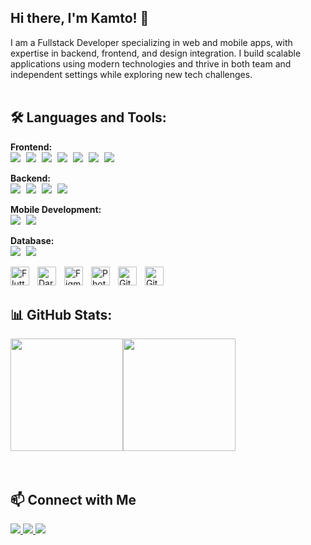 ## Hi there, I'm Kamto! 👋
I am a Fullstack Developer specializing in web and mobile apps, with expertise in backend, frontend, and design integration. I build scalable applications using modern technologies and thrive in both team and independent settings while exploring new tech challenges.
<br>
<br>

<h2>🛠 Languages and Tools:</h2>

<b>Frontend:</b><br>
<img src="https://img.shields.io/badge/HTML-E34F26?style=for-the-badge&logo=html5&logoColor=white" style="display:inline-block; margin-right:5px;">
<img src="https://img.shields.io/badge/CSS-1572B6?style=for-the-badge&logo=css3&logoColor=white" style="display:inline-block; margin-right:5px;">
<img src="https://img.shields.io/badge/JavaScript-F7DF1E?style=for-the-badge&logo=javascript&logoColor=black" style="display:inline-block; margin-right:5px;">
<img src="https://img.shields.io/badge/Bootstrap-563D7C?style=for-the-badge&logo=bootstrap&logoColor=white" style="display:inline-block; margin-right:5px;">
<img src="https://img.shields.io/badge/TailwindCSS-38B2AC?style=for-the-badge&logo=tailwind-css&logoColor=white" style="display:inline-block; margin-right:5px;">
<img src="https://img.shields.io/badge/Vue.js-35495E?style=for-the-badge&logo=vue.js&logoColor=4FC08D" style="display:inline-block; margin-right:5px;">
<img src="https://img.shields.io/badge/React-61DAFB?style=for-the-badge&logo=react&logoColor=black" style="display:inline-block; margin-right:5px;">

<b>Backend:</b><br>
<img src="https://img.shields.io/badge/PHP-777BB4?style=for-the-badge&logo=php&logoColor=white" style="display:inline-block; margin-right:5px;">
<img src="https://img.shields.io/badge/Laravel-FF2D20?style=for-the-badge&logo=laravel&logoColor=white" style="display:inline-block; margin-right:5px;">
<img src="https://img.shields.io/badge/Node.js-339933?style=for-the-badge&logo=node.js&logoColor=white" style="display:inline-block; margin-right:5px;">
<img src="https://img.shields.io/badge/Express.js-000000?style=for-the-badge&logo=express&logoColor=white" style="display:inline-block; margin-right:5px;">

<b>Mobile Development:</b><br>
<img src="https://img.shields.io/badge/Dart-0175C2?style=for-the-badge&logo=dart&logoColor=white" style="display:inline-block; margin-right:5px;">
<img src="https://img.shields.io/badge/Flutter-02569B?style=for-the-badge&logo=flutter&logoColor=white" style="display:inline-block; margin-right:5px;">

<b>Database:</b><br>
<img src="https://img.shields.io/badge/MySQL-4479A1?style=for-the-badge&logo=mysql&logoColor=white" style="display:inline-block; margin-right:5px;">
<img src="https://img.shields.io/badge/MongoDB-47A248?style=for-the-badge&logo=mongodb&logoColor=white" style="display:inline-block; margin-right:5px;">




[<img align="left" alt="Flutter" width="30px" src="https://cdn.jsdelivr.net/gh/devicons/devicon/icons/flutter/flutter-original.svg" style="padding-right:10px;" />](https://flutter.dev/)
[<img align="left" alt="Dart" width="30px" src="https://cdn.jsdelivr.net/gh/devicons/devicon/icons/dart/dart-original.svg" style="padding-right:10px;" />](https://dart.dev/)
[<img align="left" alt="Figma" width="30px" src="https://cdn.jsdelivr.net/gh/devicons/devicon/icons/figma/figma-original.svg" style="padding-right:10px;" />](https://www.figma.com/)
[<img align="left" alt="Photoshop" width="30px" src="https://cdn.jsdelivr.net/gh/devicons/devicon/icons/photoshop/photoshop-plain.svg" style="padding-right:10px;" />](https://www.adobe.com/products/photoshop.html)
[<img align="left" alt="Git" width="30px" src="https://cdn.jsdelivr.net/gh/devicons/devicon/icons/git/git-original.svg" style="padding-right:10px;" />](https://git-scm.com/)
[<img align="left" alt="GitHub" width="30px" src="https://cdn.jsdelivr.net/gh/devicons/devicon/icons/github/github-original.svg" style="padding-right:10px;" />](https://github.com/)
<br>
<br>

## 📊 GitHub Stats:
<div style="display: flex; align-items: center;">
    <img src="https://github-profile-summary-cards.vercel.app/api/cards/stats?username=kamto-s&theme=radical" height="180">
   <img src="https://github-readme-stats.vercel.app/api/top-langs/?username=kamto-s&layout=compact&theme=shadow_green" height="180">
</div>
<br>
<br>

## 📫 Connect with Me
<p>
  <a href="mailto:kamto.076s@gmail.com">
    <img src="https://img.shields.io/badge/Email-D14836?style=for-the-badge&logo=gmail&logoColor=white">
  </a>
    
  <a href="https://www.linkedin.com/in/kamto-s/" target="_blank">
    <img src="https://img.shields.io/badge/LinkedIn-0077B5?style=for-the-badge&logo=linkedin&logoColor=white">
  </a>
  
  <a href="https://kamto.vercel.app/" target="_blank">
    <img src="https://img.shields.io/badge/Website-000000?style=for-the-badge&logo=About.me&logoColor=white">
  </a>
</p>

